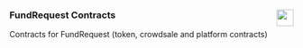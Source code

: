 ### FundRequest Contracts<img align="right" src="https://fundrequest.io/images/app/header-logo.png" height="30px" />

Contracts for FundRequest (token, crowdsale and platform contracts)

